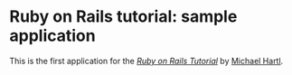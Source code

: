 # Ruby on Rails tutorial: sample application

This is the first application for the
[*Ruby on Rails Tutorial*](http://railstutorial.jp/)
by [Michael Hartl](http://michaelhartl.com/).
